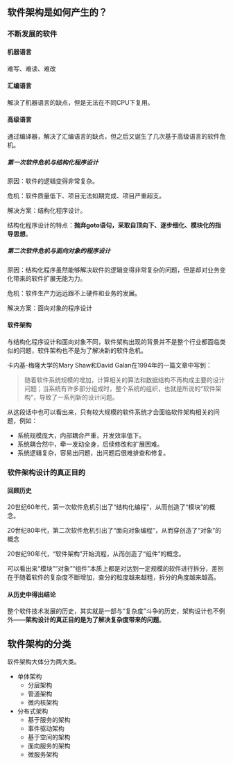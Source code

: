 ## 软件架构是如何产生的？

### 不断发展的软件

#### 机器语言 

难写、难读、难改



#### 汇编语言

解决了机器语言的缺点，但是无法在不同CPU下复用。



#### 高级语言

通过编译器，解决了汇编语言的缺点，但之后又诞生了几次基于高级语言的软件危机。



##### 第一次软件危机与结构化程序设计

原因：软件的逻辑变得非常复杂。

危机：软件质量低下、项目无法如期完成、项目严重超支。

解决方案：结构化程序设计。

结构化程序设计的特点：**抛弃goto语句，采取自顶向下、逐步细化、模块化的指导思想**。



##### 第二次软件危机与面向对象的程序设计

原因：结构化程序虽然能够解决软件的逻辑变得非常复杂的问题，但是却对业务变化带来的软件扩展无能为力。

危机：软件生产力远远跟不上硬件和业务的发展。

解决方案：面向对象的程序设计



#### 软件架构

与结构化程序设计和面向对象不同，软件架构出现的背景并不是整个行业都面临类似的问题，软件架构也不是为了解决新的软件危机。

卡内基-梅隆大学的Mary Shaw和David Galan在1994年的一篇文章中写到：

> 随着软件系统规模的增加，计算相关的算法和数据结构不再构成主要的设计问题；当系统有许多部分组成时，整个系统的组织，也就是所说的“软件架构”，导致了一系列新的设计问题。

从这段话中也可以看出来，只有较大规模的软件系统才会面临软件架构相关的问题，例如：

* 系统规模庞大，内部耦合严重，开发效率低下。
* 系统耦合然中，牵一发动全身，后续修改和扩展困难。
* 系统逻辑复杂，容易出问题，出问题后很难排查和修复。



### 软件架构设计的真正目的

#### 回顾历史

20世纪60年代，第一次软件危机引出了“结构化编程”，从而创造了“模块”的概念。

20世纪80年代，第二次软件危机引出了“面向对象编程”，从而穿创造了“对象”的概念

20世纪90年代，“软件架构”开始流程，从而创造了“组件”的概念。

可以看出来“模块”“对象”“组件”本质上都是对达到一定规模的软件进行拆分，差别在于随着软件的复杂度不断增加，查分的粒度越来越粗，拆分的角度越来越高。



#### 从历史中得出结论

整个软件技术发展的历史，其实就是一部与“复杂度”斗争的历史，架构设计也不例外——**架构设计的真正目的是为了解决复杂度带来的问题**。



## 软件架构的分类

软件架构大体分为两大类。

* 单体架构
  * 分层架构
  * 管道架构
  * 微内核架构
* 分布式架构
  * 基于服务的架构
  * 事件驱动架构
  * 基于空间的架构
  * 面向服务的架构
  * 微服务架构




